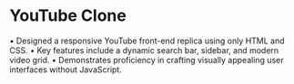 # YouTube Clone
• Designed a responsive YouTube front-end replica using only HTML and CSS.
• Key features include a dynamic search bar, sidebar, and modern video grid.
• Demonstrates proficiency in crafting visually appealing user interfaces without JavaScript.
